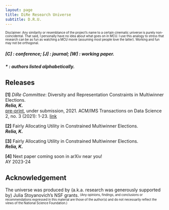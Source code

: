 ```yaml
---
layout: page
title: DiRe Research Universe
subtitle: D.R.U.
---
```



<sup><sub>Disclaimer: Any similarity or resemblance of the project’s name to a certain cinematic universe is purely non-coincidental. 
  That said, I personally have no idea about what goes on in MCU. 
  I use this analogy to stress that research can be as fun as watching a MCU movie (assuming most people love the latter). 
  Working and fun may not be orthogonal.</sub></sup>
##### [C] : conference; [J] : journal; [W] : working paper. 

##### * : authors listed alphabetically.



## Releases

**[1]** *DiRe Committee*: Diversity and Representation Constraints in Multiwinner Elections. <br/>
***Relia, K.*** <br/>
[pre-print](https://arxiv.org/pdf/2107.07356.pdf), under submission, 2021.
ACM/IMS Transactions on Data Science 2, no. 3 (2021): 1-23. [link](https://dl.acm.org/doi/10.1145/3458472)

**[2]** Fairly Allocating Utility in Constrained Multiwinner Elections.  <br/>
***Relia, K.*** <br/>

**[3]** Fairly Allocating Utility in Constrained Multiwinner Elections.  <br/>
***Relia, K.*** <br/>

**[4]** Next paper coming soon in arXiv near you! <br/>
AY 2023-24



## Acknowledgement
The universe was produced by (a.k.a. research was generously supported by) Julia Stoyanovich’s NSF grants. <sup><sub>(Any opinions, findings, and conclusions or recommendations expressed in this material are those of the author(s) and do not necessarily reflect the views of the National Science Foundation.)</sub></sup>
